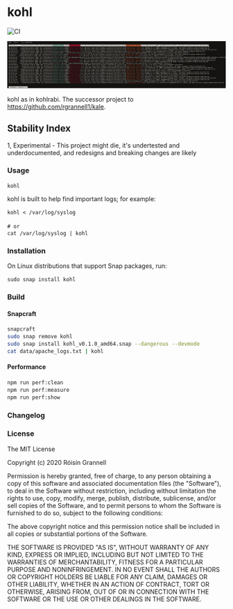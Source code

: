 
# kohl

![CI](https://github.com/rgrannell1/kohl/workflows/CI/badge.svg)

![Kohl Example](./example.png)

kohl as in kohlrabi. The successor project to https://github.com/rgrannell1/kale.

## Stability Index

1, Experimental - This project might die, it's undertested and underdocumented, and redesigns and breaking changes are likely

### Usage

```
kohl
```

kohl is built to help find important logs; for example:

```
kohl < /var/log/syslog

# or
cat /var/log/syslog | kohl
```

### Installation

On Linux distributions that support Snap packages, run:

```
sudo snap install kohl
```

### Build

#### Snapcraft

```zsh
snapcraft
sudo snap remove kohl
sudo snap install kohl_v0.1.0_amd64.snap --dangerous --devmode
cat data/apache_logs.txt | kohl
```

#### Performance

```zsh
npm run perf:clean
npm run perf:measure
npm run perf:show
```

### Changelog

### License

The MIT License

Copyright (c) 2020 Róisín Grannell

Permission is hereby granted, free of charge, to any person obtaining a copy of this software and associated documentation files (the "Software"), to deal in the Software without restriction, including without limitation the rights to use, copy, modify, merge, publish, distribute, sublicense, and/or sell copies of the Software, and to permit persons to whom the Software is furnished to do so, subject to the following conditions:

The above copyright notice and this permission notice shall be included in all copies or substantial portions of the Software.

THE SOFTWARE IS PROVIDED "AS IS", WITHOUT WARRANTY OF ANY KIND, EXPRESS OR IMPLIED, INCLUDING BUT NOT LIMITED TO THE WARRANTIES OF MERCHANTABILITY, FITNESS FOR A PARTICULAR PURPOSE AND NONINFRINGEMENT. IN NO EVENT SHALL THE AUTHORS OR COPYRIGHT HOLDERS BE LIABLE FOR ANY CLAIM, DAMAGES OR OTHER LIABILITY, WHETHER IN AN ACTION OF CONTRACT, TORT OR OTHERWISE, ARISING FROM, OUT OF OR IN CONNECTION WITH THE SOFTWARE OR THE USE OR OTHER DEALINGS IN THE SOFTWARE.
